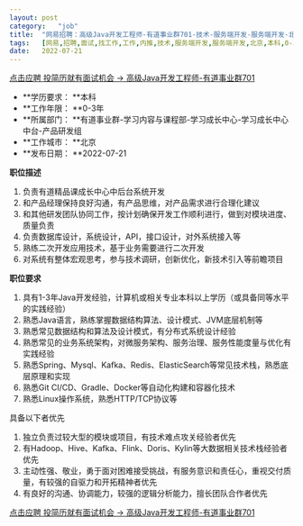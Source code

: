 ```yaml
---
layout:	post
category:	"job"
title:	"网易招聘：高级Java开发工程师-有道事业群701-技术-服务端开发-服务端开发-北京本科0-3年"
tags:	[网易,招聘,面试,找工作,工作,内推,技术,服务端开发,服务端开发,北京,本科,0-3年]
date:	2022-07-21
---
```


[点击应聘 投简历就有面试机会 -> 高级Java开发工程师-有道事业群701](http://mobile.bole.netease.com/bole/boleDetail?id=37138&employeeId=346f03c3cda5f04c&key=all)



- **学历要求： **本科
- **工作年限： **0-3年
- **所属部门： **有道事业群-学习内容与课程部-学习成长中心-学习成长中心中台-产品研发组
- **工作城市： **北京
- **发布日期： **2022-07-21



**职位描述**
1. 负责有道精品课成长中心中后台系统开发
2. 和产品经理保持良好沟通，有产品思维，对产品需求进行合理化建议
3. 和其他研发团队协同工作，按计划确保开发工作顺利进行，做到对模块进度、质量负责
4. 负责数据库设计，系统设计，API，接口设计，对外系统接入等
5. 熟练二次开发应用技术，基于业务需要进行二次开发
6. 对系统有整体宏观思考，参与技术调研，创新优化，新技术引入等前瞻项目



**职位要求**
1. 具有1-3年Java开发经验，计算机或相关专业本科以上学历（或具备同等水平的实践经验）
2. 熟悉Java语言，熟练掌握数据结构算法、设计模式、JVM底层机制等
3. 熟悉常见数据结构和算法及设计模式，有分布式系统设计经验
4. 熟悉常见的业务系统架构，对微服务架构、服务治理、服务性能度量与优化有实践经验
5. 熟悉Spring、Mysql、Kafka、Redis、ElasticSearch等常见技术栈，熟悉底层原理和实现
6. 熟悉Git CI/CD、Gradle、Docker等自动化构建和容器化技术
7. 熟悉Linux操作系统，熟悉HTTP/TCP协议等

具备以下者优先
1. 独立负责过较大型的模块或项目，有技术难点攻关经验者优先
2. 有Hadoop、Hive、Kafka、Flink、Doris、Kylin等大数据相关技术栈经验者优先
3. 主动性强、敬业，勇于面对困难接受挑战，有服务意识和责任心，重视交付质量，有较强的自驱力和开拓精神者优先
4. 有良好的沟通、协调能力，较强的逻辑分析能力，擅长团队合作者优先



[点击应聘 投简历就有面试机会 -> 高级Java开发工程师-有道事业群701](http://mobile.bole.netease.com/bole/boleDetail?id=37138&employeeId=346f03c3cda5f04c&key=all)